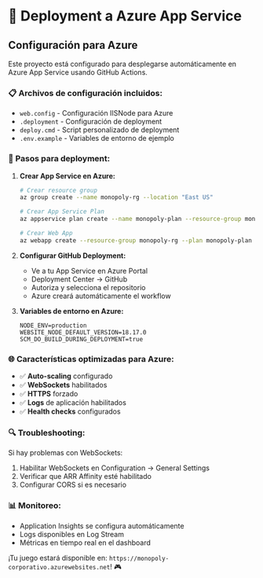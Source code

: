 # 🚀 Deployment a Azure App Service

## Configuración para Azure

Este proyecto está configurado para desplegarse automáticamente en Azure App Service usando GitHub Actions.

### 📋 Archivos de configuración incluidos:

- `web.config` - Configuración IISNode para Azure
- `.deployment` - Configuración de deployment
- `deploy.cmd` - Script personalizado de deployment
- `.env.example` - Variables de entorno de ejemplo

### 🔧 Pasos para deployment:

1. **Crear App Service en Azure:**
   ```bash
   # Crear resource group
   az group create --name monopoly-rg --location "East US"
   
   # Crear App Service Plan
   az appservice plan create --name monopoly-plan --resource-group monopoly-rg --sku B1 --is-linux
   
   # Crear Web App
   az webapp create --resource-group monopoly-rg --plan monopoly-plan --name monopoly-corporativo --runtime "NODE|18-lts"
   ```

2. **Configurar GitHub Deployment:**
   - Ve a tu App Service en Azure Portal
   - Deployment Center → GitHub
   - Autoriza y selecciona el repositorio
   - Azure creará automáticamente el workflow

3. **Variables de entorno en Azure:**
   ```
   NODE_ENV=production
   WEBSITE_NODE_DEFAULT_VERSION=18.17.0
   SCM_DO_BUILD_DURING_DEPLOYMENT=true
   ```

### 🌐 Características optimizadas para Azure:

- ✅ **Auto-scaling** configurado
- ✅ **WebSockets** habilitados
- ✅ **HTTPS** forzado
- ✅ **Logs** de aplicación habilitados
- ✅ **Health checks** configurados

### 🔍 Troubleshooting:

Si hay problemas con WebSockets:
1. Habilitar WebSockets en Configuration → General Settings
2. Verificar que ARR Affinity esté habilitado
3. Configurar CORS si es necesario

### 📊 Monitoreo:

- Application Insights se configura automáticamente
- Logs disponibles en Log Stream
- Métricas en tiempo real en el dashboard

¡Tu juego estará disponible en: `https://monopoly-corporativo.azurewebsites.net`! 🎮